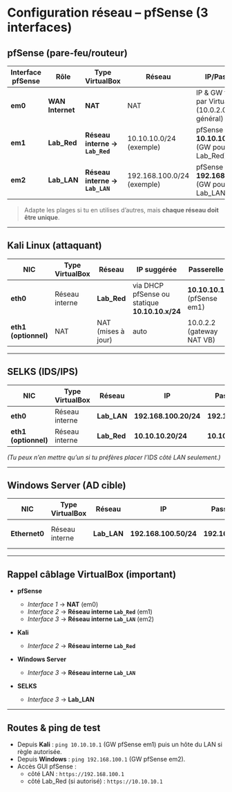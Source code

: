 # Configuration réseau – pfSense (3 interfaces)

## pfSense (pare‑feu/routeur)

| Interface pfSense | Rôle | Type VirtualBox | Réseau | IP/Passerelle | DHCP |
|---|---|---|---|---|---|
| **em0** | **WAN Internet** | **NAT** | NAT | IP & GW fournies par VirtualBox (10.0.2.0/24 en général) | n/a |
| **em1** | **Lab_Red** | **Réseau interne → `Lab_Red`** | 10.10.10.0/24 (exemple) | pfSense **10.10.10.1/24** (GW pour Lab_Red) | optionnel |
| **em2** | **Lab_LAN** | **Réseau interne → `Lab_LAN`** | 192.168.100.0/24 (exemple) | pfSense **192.168.100.1/24** (GW pour Lab_LAN) | **activé** (p.ex. 192.168.100.10–200) |

> Adapte les plages si tu en utilises d’autres, mais **chaque réseau doit être unique**.

---

## Kali Linux (attaquant)

| NIC | Type VirtualBox | Réseau | IP suggérée | Passerelle |
|---|---|---|---|---|
| **eth0** | Réseau interne | **Lab_Red** | via DHCP pfSense ou statique **10.10.10.x/24** | **10.10.10.1** (pfSense em1) |
| **eth1 (optionnel)** | NAT | NAT (mises à jour) | auto | 10.0.2.2 (gateway NAT VB) |

---

## SELKS (IDS/IPS)

| NIC | Type VirtualBox | Réseau | IP | Passerelle |
|---|---|---|---|---|
| **eth0** | Réseau interne | **Lab_LAN** | **192.168.100.20/24** | **192.168.100.1** |
| **eth1 (optionnel)** | Réseau interne | **Lab_Red** | **10.10.10.20/24** | **10.10.10.1** |

*(Tu peux n’en mettre qu’un si tu préfères placer l’IDS côté LAN seulement.)*

---

## Windows Server (AD cible)

| NIC | Type VirtualBox | Réseau | IP | Passerelle | DNS |
|---|---|---|---|---|---|
| **Ethernet0** | Réseau interne | **Lab_LAN** | **192.168.100.50/24** | **192.168.100.1** | **192.168.100.1** (ou l’IP du DC plus tard) |

---

## Rappel câblage VirtualBox (important)

- **pfSense**
  - *Interface 1* → **NAT** (em0)
  - *Interface 2* → **Réseau interne `Lab_Red`** (em1)
  - *Interface 3* → **Réseau interne `Lab_LAN`** (em2)

- **Kali**  
  - *Interface 2* → **Réseau interne `Lab_Red`**  

- **Windows Server**  
  - *Interface 3* → **Réseau interne `Lab_LAN`**

- **SELKS**  
  - *Interface 3* → **Lab_LAN** 

---

## Routes & ping de test

- Depuis **Kali** : `ping 10.10.10.1` (GW pfSense em1) puis un hôte du LAN si règle autorisée.  
- Depuis **Windows** : `ping 192.168.100.1` (GW pfSense em2).  
- Accès GUI pfSense :  
  - côté LAN : `https://192.168.100.1`  
  - côté Lab_Red (si autorisé) : `https://10.10.10.1`
